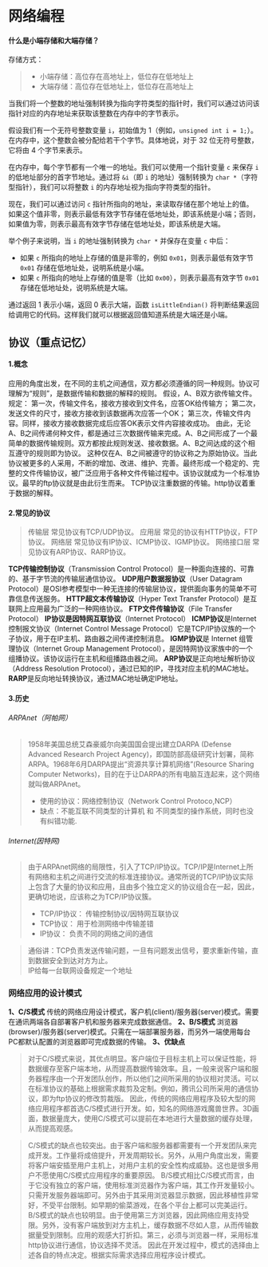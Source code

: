 # 网络编程
#### 什么是小端存储和大端存储？

存储方式：

>    * 小端存储：高位存在高地址上，低位存在低地址上
>    * 大端存储：高位存在低地址上，低位存在高地址上

当我们将一个整数的地址强制转换为指向字符类型的指针时，我们可以通过访问该指针对应的内存地址来获取该整数在内存中的字节表示。

假设我们有一个无符号整数变量 `i`，初始值为 1（例如，`unsigned int i = 1;`）。
在内存中，这个整数会被分配给若干个字节。具体地说，对于 32 位无符号整数，它将由 4 个字节来表示。

在内存中，每个字节都有一个唯一的地址。我们可以使用一个指针变量 `c` 来保存 `i` 的低地址部分的首字节地址。通过将 `&i`（即 `i` 的地址）强制转换为 `char *`（字符型指针），我们可以将整数 `i` 的内存地址视为指向字符类型的指针。

现在，我们可以通过访问 `c` 指针所指向的地址，来读取存储在那个地址上的值。如果这个值非零，则表示最低有效字节存储在低地址处，即该系统是小端；否则，如果值为零，则表示最高有效字节存储在低地址处，即该系统是大端。

举个例子来说明，当 `i` 的地址强制转换为 `char *` 并保存在变量 `c` 中后：

- 如果 `c` 所指向的地址上存储的值是非零的，例如 `0x01`，则表示最低有效字节 `0x01` 存储在低地址处，说明系统是小端。
- 如果 `c` 所指向的地址上存储的值是零（比如 `0x00`），则表示最高有效字节 `0x01` 存储在低地址处，说明系统是大端。

通过返回 1 表示小端，返回 0 表示大端，函数 `isLittleEndian()` 将判断结果返回给调用它的代码。这样我们就可以根据返回值知道系统是大端还是小端。


## 协议（重点记忆）
#### 1.概念
应用的角度出发，在不同的主机之间通信，双方都必须遵循的同一种规则。协议可理解为“规则”，是数据传输和数据的解释的规则。
假设，A、B双方欲传输文件。规定：
第一次，传输文件名，接收方接收到文件名，应答OK给传输方；
第二次，发送文件的尺寸，接收方接收到该数据再次应答一个OK；
第三次，传输文件内容。同样，接收方接收数据完成后应答OK表示文件内容接收成功。
由此，无论A、B之间传递何种文件，都是通过三次数据传输来完成。A、B之间形成了一个最简单的数据传输规则。双方都按此规则发送、接收数据。A、B之间达成的这个相互遵守的规则即为协议。
这种仅在A、B之间被遵守的协议称之为原始协议。当此协议被更多的人采用，不断的增加、改进、维护、完善。最终形成一个稳定的、完整的文件传输协议，被广泛应用于各种文件传输过程中。该协议就成为一个标准协议。最早的ftp协议就是由此衍生而来。
TCP协议注重数据的传输。http协议着重于数据的解释。
#### 2.常见的协议
>传输层 常见协议有TCP/UDP协议。
>应用层 常见的协议有HTTP协议，FTP协议。
>网络层 常见协议有IP协议、ICMP协议、IGMP协议。
>网络接口层 常见协议有ARP协议、RARP协议。

**TCP传输控制协议**（Transmission Control Protocol）是一种面向连接的、可靠的、基于字节流的传输层通信协议。
**UDP用户数据报协议**（User Datagram Protocol）是OSI参考模型中一种无连接的传输层协议，提供面向事务的简单不可靠信息传送服务。
**HTTP超文本传输协议**（Hyper Text Transfer Protocol）是互联网上应用最为广泛的一种网络协议。
**FTP文件传输协议**（File Transfer Protocol）
**IP协议是因特网互联协议**（Internet Protocol）
**ICMP协议**是Internet控制报文协议（Internet Control Message Protocol）它是TCP/IP协议族的一个子协议，用于在IP主机、路由器之间传递控制消息。
**IGMP协议**是 Internet 组管理协议（Internet Group Management Protocol），是因特网协议家族中的一个组播协议。该协议运行在主机和组播路由器之间。
**ARP协议**是正向地址解析协议（Address Resolution Protocol），通过已知的IP，寻找对应主机的MAC地址。
**RARP**是反向地址转换协议，通过MAC地址确定IP地址。
#### 3.历史

###### ARPAnet（阿帕网）
> 1958年美国总统艾森豪威尔向美国国会提出建立DARPA (Defense Advanced Research Project Agency)，即国防部高级研究计划署，简称ARPA。1968年6月DARPA提出“资源共享计算机网络”(Resource Sharing Computer Networks)，目的在于让DARPA的所有电脑互连起来，这个网络就叫做ARPAnet。
> - 使用的协议：网络控制协议（Network Control Protoco,NCP）
> - 缺点：不能互联不同类型的计算机 和 不同类型的操作系统，同时也没有纠错功能.

###### Internet(因特网)
> 由于ARPAnet网络的局限性，引入了TCP/IP协议。TCP/IP是Internet上所有网络和主机之间进行交流的标准连接协议。通常所说的TCP/IP协议实际上包含了大量的协议和应用，且由多个独立定义的协议组合在一起，因此，更确切地说，应该称之为TCP/IP协议簇。
>    - TCP/IP协议： 传输控制协议/因特网互联协议
>   - TCP协议：  用于检测网络中传输差错
>    - IP协议：   负责不同的网络之间的通信

>通俗讲：TCP负责发送传输问题，一旦有问题发出信号，要求重新传输，直到数据安全到达对方为止。    
IP给每一台联网设备规定一个地址

### 网络应用的设计模式
**1、C/S模式**
传统的网络应用设计模式，客户机(client)/服务器(server)模式。需要在通讯两端各自部署客户机和服务器来完成数据通信。
**2、B/S模式**
浏览器(browser)/服务器(server)模式。只需在一端部署服务器，而另外一端使用每台PC都默认配置的浏览器即可完成数据的传输。
**3、优缺点**
> 对于C/S模式来说，其优点明显。客户端位于目标主机上可以保证性能，将数据缓存至客户端本地，从而提高数据传输效率。且，一般来说客户端和服务器程序由一个开发团队创作，所以他们之间所采用的协议相对灵活。可以在标准协议的基础上根据需求裁剪及定制。例如，腾讯公司所采用的通信协议，即为ftp协议的修改剪裁版。
因此，传统的网络应用程序及较大型的网络应用程序都首选C/S模式进行开发。如，知名的网络游戏魔兽世界。3D画面，数据量庞大，使用C/S模式可以提前在本地进行大量数据的缓存处理，从而提高观感。

> C/S模式的缺点也较突出。由于客户端和服务器都需要有一个开发团队来完成开发。工作量将成倍提升，开发周期较长。另外，从用户角度出发，需要将客户端安插至用户主机上，对用户主机的安全性构成威胁。这也是很多用户不愿使用C/S模式应用程序的重要原因。
B/S模式相比C/S模式而言，由于它没有独立的客户端，使用标准浏览器作为客户端，其工作开发量较小。只需开发服务器端即可。另外由于其采用浏览器显示数据，因此移植性非常好，不受平台限制。如早期的偷菜游戏，在各个平台上都可以完美运行。
B/S模式的缺点也较明显。由于使用第三方浏览器，因此网络应用支持受限。另外，没有客户端放到对方主机上，缓存数据不尽如人意，从而传输数据量受到限制。应用的观感大打折扣。第三，必须与浏览器一样，采用标准http协议进行通信，协议选择不灵活。
因此在开发过程中，模式的选择由上述各自的特点决定。根据实际需求选择应用程序设计模式。
